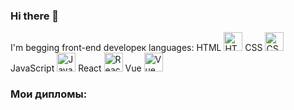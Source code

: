 ### Hi there 👋
I'm begging front-end developeк
languages:
 HTML <img src="https://upload.wikimedia.org/wikipedia/commons/thumb/6/61/HTML5_logo_and_wordmark.svg/600px-HTML5_logo_and_wordmark.svg.png" height="30" alt="HTML5">
 CSS  <img src="https://upload.wikimedia.org/wikipedia/commons/d/d5/CSS3_logo_and_wordmark.svg" height="30" alt="CSS3">
 JavaScript <img src="https://upload.wikimedia.org/wikipedia/commons/6/6a/JavaScript-logo.png" height="30" alt="JavaScript">
 React <img src="https://upload.wikimedia.org/wikipedia/commons/a/a7/React-icon.svg" height="30" alt="React">
 Vue  <img src="https://vuejs.org/images/logo.png" height="30" alt="Vue">


### Мои дипломы:
<!-- Вставьте изображения ваших дипломов здесь -->
